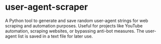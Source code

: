 # user-agent-scraper
A Python tool to generate and save random user-agent strings for web scraping and automation purposes. Useful for projects like YouTube automation, scraping websites, or bypassing anti-bot measures. The user-agent list is saved in a text file for later use.
